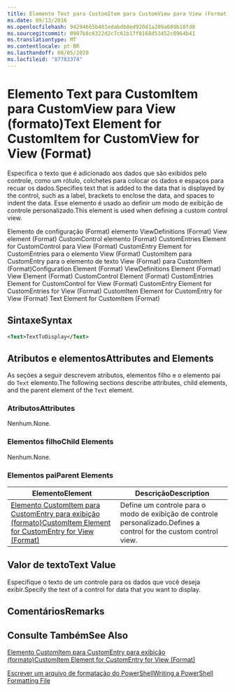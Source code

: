 ```yaml
---
title: Elemento Text para CustomItem para CustomView para View (Format) | Microsoft Docs
ms.date: 09/13/2016
ms.openlocfilehash: 94294665b481edabdb8ed920d1a209a609b18fd8
ms.sourcegitcommit: 0907b8c6322d2c7c61b17f8168d53452c8964b41
ms.translationtype: MT
ms.contentlocale: pt-BR
ms.lasthandoff: 08/05/2020
ms.locfileid: "87783374"
---
```

# <a name="text-element-for-customitem-for-customview-for-view-format"></a><span data-ttu-id="e1d0f-102">Elemento Text para CustomItem para CustomView para View (formato)</span><span class="sxs-lookup"><span data-stu-id="e1d0f-102">Text Element for CustomItem for CustomView for View (Format)</span></span>

<span data-ttu-id="e1d0f-103">Especifica o texto que é adicionado aos dados que são exibidos pelo controle, como um rótulo, colchetes para colocar os dados e espaços para recuar os dados.</span><span class="sxs-lookup"><span data-stu-id="e1d0f-103">Specifies text that is added to the data that is displayed by the control, such as a label, brackets to enclose the data, and spaces to indent the data.</span></span> <span data-ttu-id="e1d0f-104">Esse elemento é usado ao definir um modo de exibição de controle personalizado.</span><span class="sxs-lookup"><span data-stu-id="e1d0f-104">This element is used when defining a custom control view.</span></span>

<span data-ttu-id="e1d0f-105">Elemento de configuração (Format) elemento ViewDefinitions (Format) View element (Format) CustomControl elemento (Format) CustomEntries Element for CustomControl para View (Format) CustomEntry Element for CustomEntries para o elemento View (Format) CustomItem para CustomEntry para o elemento de texto View (Format) para CustomItem (Format)</span><span class="sxs-lookup"><span data-stu-id="e1d0f-105">Configuration Element (Format) ViewDefinitions Element (Format) View Element (Format) CustomControl Element (Format) CustomEntries Element for CustomControl for View (Format) CustomEntry Element for CustomEntries for View (Format) CustomItem Element for CustomEntry for View (Format) Text Element for CustomItem (Format)</span></span>

## <a name="syntax"></a><span data-ttu-id="e1d0f-106">Sintaxe</span><span class="sxs-lookup"><span data-stu-id="e1d0f-106">Syntax</span></span>

```xml
<Text>TextToDisplay</Text>
```

## <a name="attributes-and-elements"></a><span data-ttu-id="e1d0f-107">Atributos e elementos</span><span class="sxs-lookup"><span data-stu-id="e1d0f-107">Attributes and Elements</span></span>

<span data-ttu-id="e1d0f-108">As seções a seguir descrevem atributos, elementos filho e o elemento pai do `Text` elemento.</span><span class="sxs-lookup"><span data-stu-id="e1d0f-108">The following sections describe attributes, child elements, and the parent element of the `Text` element.</span></span>

### <a name="attributes"></a><span data-ttu-id="e1d0f-109">Atributos</span><span class="sxs-lookup"><span data-stu-id="e1d0f-109">Attributes</span></span>

<span data-ttu-id="e1d0f-110">Nenhum.</span><span class="sxs-lookup"><span data-stu-id="e1d0f-110">None.</span></span>

### <a name="child-elements"></a><span data-ttu-id="e1d0f-111">Elementos filho</span><span class="sxs-lookup"><span data-stu-id="e1d0f-111">Child Elements</span></span>

<span data-ttu-id="e1d0f-112">Nenhum.</span><span class="sxs-lookup"><span data-stu-id="e1d0f-112">None.</span></span>

### <a name="parent-elements"></a><span data-ttu-id="e1d0f-113">Elementos pai</span><span class="sxs-lookup"><span data-stu-id="e1d0f-113">Parent Elements</span></span>

|<span data-ttu-id="e1d0f-114">Elemento</span><span class="sxs-lookup"><span data-stu-id="e1d0f-114">Element</span></span>|<span data-ttu-id="e1d0f-115">Descrição</span><span class="sxs-lookup"><span data-stu-id="e1d0f-115">Description</span></span>|
|-------------|-----------------|
|[<span data-ttu-id="e1d0f-116">Elemento CustomItem para CustomEntry para exibição (formato)</span><span class="sxs-lookup"><span data-stu-id="e1d0f-116">CustomItem Element for CustomEntry for View (Format)</span></span>](./customitem-element-for-customentry-for-customcontrol-for-view-format.md)|<span data-ttu-id="e1d0f-117">Define um controle para o modo de exibição de controle personalizado.</span><span class="sxs-lookup"><span data-stu-id="e1d0f-117">Defines a control for the custom control view.</span></span>|

## <a name="text-value"></a><span data-ttu-id="e1d0f-118">Valor de texto</span><span class="sxs-lookup"><span data-stu-id="e1d0f-118">Text Value</span></span>

<span data-ttu-id="e1d0f-119">Especifique o texto de um controle para os dados que você deseja exibir.</span><span class="sxs-lookup"><span data-stu-id="e1d0f-119">Specify the text of a control for data that you want to display.</span></span>

## <a name="remarks"></a><span data-ttu-id="e1d0f-120">Comentários</span><span class="sxs-lookup"><span data-stu-id="e1d0f-120">Remarks</span></span>

## <a name="see-also"></a><span data-ttu-id="e1d0f-121">Consulte Também</span><span class="sxs-lookup"><span data-stu-id="e1d0f-121">See Also</span></span>

[<span data-ttu-id="e1d0f-122">Elemento CustomItem para CustomEntry para exibição (formato)</span><span class="sxs-lookup"><span data-stu-id="e1d0f-122">CustomItem Element for CustomEntry for View (Format)</span></span>](./customitem-element-for-customentry-for-customcontrol-for-view-format.md)

[<span data-ttu-id="e1d0f-123">Escrever um arquivo de formatação do PowerShell</span><span class="sxs-lookup"><span data-stu-id="e1d0f-123">Writing a PowerShell Formatting File</span></span>](./writing-a-powershell-formatting-file.md)
